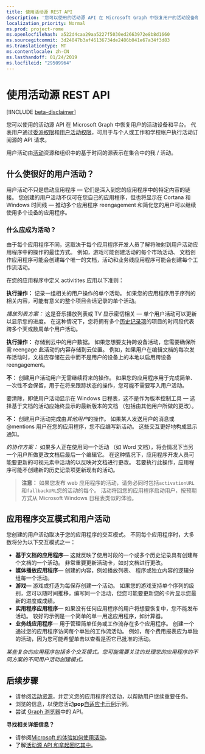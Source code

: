 ```yaml
---
title: 使用活动源 REST API
description: '您可以使用的活动源 API 在 Microsoft Graph 中恢复用户的活动设备和平台。 代表用户通过委派的权限和用户活动权限，可用于个人或工作和学校帐户执行活动订阅源的 API 请求。 '
localization_priority: Normal
ms.prod: project-rome
ms.openlocfilehash: a522d4caa29aa5227f5030ed2663972e8b8d1660
ms.sourcegitcommit: 3d24047b3af46136734de2486b041e67a34f3d83
ms.translationtype: MT
ms.contentlocale: zh-CN
ms.lasthandoff: 01/24/2019
ms.locfileid: "29509964"
---
```

# <a name="use-the-activity-feed-rest-api"></a>使用活动源 REST API

[!INCLUDE [beta-disclaimer](../../includes/beta-disclaimer.md)]


您可以使用的活动源 API 在 Microsoft Graph 中恢复用户的活动设备和平台。 代表用户通过[委派权限](/graph/permissions-reference#delegated-permissions-application-permissions-and-effective-permissions)和[用户活动权限](/graph/permissions-reference)，可用于与个人或工作和学校帐户执行活动订阅源的 API 请求。 

用户活动由[活动](https://developer.microsoft.com/graph/docs/api-reference/beta/resources/projectrome_activity)资源和组织中的基于时间的源表示在集合中的我 / 活动。 
<!-- Add missing content.
Each activity represents a unique... 
-->
## <a name="what-makes-a-great-user-activity"></a>什么使很好的用户活动？

用户活动不只是启动应用程序 — 它们是深入到您的应用程序中的特定内容的链接。 您创建的用户活动不仅可在您自己的应用程序，但也将显示在 Cortana 和 Windows 时间线 — 推动多个应用程序 reengagement 和简化您的用户可以继续使用多个设备的应用程序。  

### <a name="what-should-become-an-activity"></a>什么应成为活动？ 

由于每个应用程序不同，这取决于每个应用程序开发人员了解将映射到用户活动应用程序中的操作的最佳方式。 例如，游戏可能创建活动的每个市场活动、 文档创作应用程序可能会创建每个唯一的文档，活动和业务线应用程序可能会创建每个工作流活动。 

在您的应用程序中定义 activitites 应用以下准则：

**执行操作：** 记录一组相关的用户操作的单个活动。 如果您的应用程序用于序列的相关内容，可能有意义的整个项目会话记录的单个活动。  

*播放列表方案：* 这是音乐播放列表或 TV 显示密切相关 — 单个用户活动可以更新以显示您的进度。 在这种情况下，您将拥有多个[历史记录项](https://developer.microsoft.com/graph/docs/api-reference/beta/resources/projectrome_historyitem)的项目的时间段代表跨多个天或数周单个用户活动。  

**执行操作：** 存储到云中的用户数据。 如果您想要支持跨设备活动，您需要确保所需 reengage 此活动的内容存储到云位置。 例如，如果用户在编辑文档的每次发布活动时，文档应存储在云中而不是用户的设备上的本地以启用跨设备 reengagement。  

**不：** 创建用户活动用户无需继续将来的操作。 如果您的应用程序用于完成简单、 一次性不会保留，用于在将来跟踪状态的操作，您可能不需要写入用户活动。 

要清除，即使用户活动显示在 Windows 日程表，这不是作为版本控制工具 — 选择基于文档的活动应始终显示的最新版本的文档 （包括由其他用户所做的更改）。

**不：** 创建用户活动完成由*其他用户*的操作。 如果某人发送用户的消息或 @mentions 用户在您的应用程序，您不应编写新活动。 这些交互更好地构成显示通知。  

*的协作方案：* 如果多人正在使用同一个活动 （如 Word 文档），将会情况下当另一个用户所做更改文档后最后一个编辑它。 在这种情况下，应用程序开发人员可能要更新的可视元素中活动的以反映对文档进行更改。 若要执行此操作，应用程序可能不创建新的历史记录项更新现有的活动。 

>**注意：** 如果您发布 web 应用程序的活动，请务必同时包括`activationURL`和`fallbackURL`您的活动的每个。 活动将回您的应用程序启动用户，按预期方式从 Microsoft Windows 日程表类似的体验。 

## <a name="app-interaction-patterns-and-user-activities"></a>应用程序交互模式和用户活动 
您创建的用户活动取决于您的应用程序的交互模式。 不同每个应用程序时，大多数将分为以下交互模式之一： 

* **基于文档的应用程序**— 这就反映了使用时段的一个或多个历史记录具有创建每个文档的一个活动。 非常重要更新活动卡，如对文档进行更改。 
* **媒体播放应用程序**— 创建的内容，例如播放列表、 程序或独立内容的逻辑分组每一个活动。 
* **游戏**— 游戏或打造为每保存创建一个活动。 如果您的游戏支持单个序列的级别，您可以随时间推移，编写同一个活动，但您可能要更新您的卡片显示您最新的进度或成绩。 
* **实用程序应用程序**— 如果没有任何应用程序的用户将想要恢复中，您不能发布活动。 较好的示例是一个简单的单一用途应用程序，如计算器。 
* **业务线应用程序**— 用于管理简单任务或工作流存在多个应用程序。 创建一个通过您的应用程序访问每个单独的工作流活动。 例如，每个费用报表应为单独的活动，因为您可能希望单击以查看是否它已批准的活动。

*某些复杂的应用程序包括多个交互模式。您可能需要关注的处理您的应用程序的不同方案的不同用户活动创建模式。*

<!-- Add content or remove H2.
## Common use cases 
-->

## <a name="next-steps"></a>后续步骤

- 请参阅[活动资源](https://developer.microsoft.com/graph/docs/api-reference/beta/resources/projectrome_activity)，并定义您的应用程序的活动，以帮助用户继续重要任务。
- 浏览的信息，以使您活动**pop**[自适应卡示例](https://adaptivecards.io/samples/)示例。  
- 尝试 [Graph 浏览器](https://developer.microsoft.com/graph/graph-explorer)中的 API。

**寻找相关详细信息？** 

- 请参阅[Microsoft 的体验如何使用活动](https://channel9.msdn.com/events/Build/2017/B8108)。
- 了解[活动源 API 和拿起回忆其中](https://channel9.msdn.com/Events/Windows/Windows-Developer-Day-Fall-Creators-Update/WinDev011)。
<!--
{
  "type": "#page.annotation",
  "suppressions": [
    "Error: /api-reference/beta/resources/activity-feed-api-overview.md:\r\n      Exception processing links.\r\n    System.ArgumentException: Link Definition was null. Link text: !INCLUDE [beta-disclaimer](../../includes/beta-disclaimer.md)\r\n      at ApiDoctor.Validation.DocFile.get_LinkDestinations()\r\n      at ApiDoctor.Validation.DocSet.ValidateLinks(Boolean includeWarnings, String[] relativePathForFiles, IssueLogger issues, Boolean requireFilenameCaseMatch, Boolean printOrphanedFiles)"
  ]
}
-->
